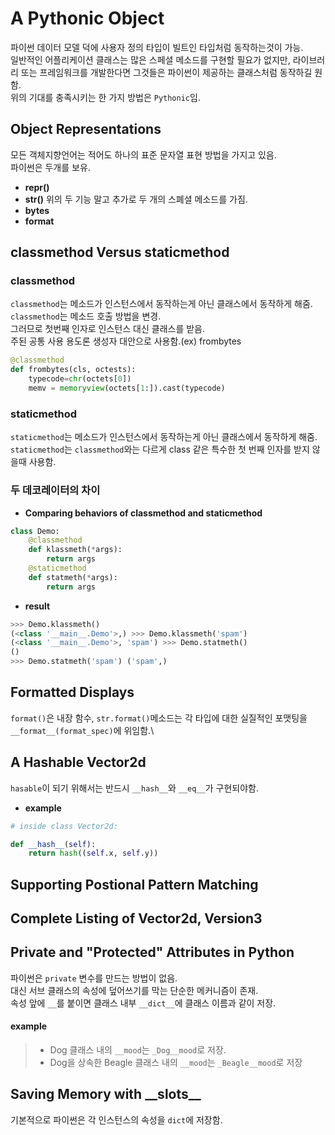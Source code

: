 # A Pythonic Object

파이썬 데이터 모델 덕에 사용자 정의 타입이 빌트인 타입처럼 동작하는것이 가능.\
일반적인 어플리케이션 클래스는 많은 스페셜 메소드를 구현할 필요가 없지만, 라이브러리 또는 프레임워크를 개발한다면 그것들은 파이썬이 제공하는 클래스처럼 동작하길 원함.\
위의 기대를 충족시키는 한 가지 방법은 `Pythonic`임.

## Object Representations
모든 객체지향언어는 적어도 하나의 표준 문자열 표현 방법을 가지고 있음.\
파이썬은 두개를 보유.
* **repr()**
* **str()**
위의 두 기능 말고 추가로 두 개의 스폐셜 메소드를 가짐.
* **__bytes__**
* **__format__**

## classmethod Versus staticmethod
### classmethod
`classmethod`는 메소드가 인스턴스에서 동작하는게 아닌 클래스에서 동작하게 해줌.\
`classmethod`는 메소드 호출 방법을 변경.\
그러므로 첫번째 인자로 인스턴스 대신 클래스를 받음.\
주된 공통 사용 용도론 생성자 대안으로 사용함.(ex) frombytes
```python
@classmethod
def frombytes(cls, octests):
	typecode=chr(octets[0])
	memv = memoryview(octets[1:]).cast(typecode)
```

### staticmethod
`staticmethod`는 메소드가 인스턴스에서 동작하는게 아닌 클래스에서 동작하게 해줌.\
`staticmethod`는 `classmethod`와는 다르게 class 같은 특수한 첫 번째 인자를 받지 않을때 사용함.

### 두 데코레이터의 차이
* **Comparing behaviors of classmethod and staticmethod**
```python
class Demo:
	@classmethod
	def klassmeth(*args):
		return args
	@staticmethod
	def statmeth(*args):
		return args
```
* **result**
```python
>>> Demo.klassmeth()
(<class '__main__.Demo'>,) >>> Demo.klassmeth('spam')
(<class '__main__.Demo'>, 'spam') >>> Demo.statmeth()
()
>>> Demo.statmeth('spam') ('spam',)
```

## Formatted Displays
`format()`은 내장 함수, `str.format()`메소드는 각 타입에 대한 실질적인 포맷팅을 `__format__(format_spec)`에 위임함.\

## A Hashable Vector2d
`hasable`이 되기 위해서는 반드시 `__hash__`와 `__eq__`가 구현되야함.
* **example**
```python
# inside class Vector2d:

def __hash__(self):
	return hash((self.x, self.y))
```

## Supporting Postional Pattern Matching

## Complete Listing of Vector2d, Version3

## Private and "Protected" Attributes in Python
파이썬은 `private` 변수를 만드는 방법이 없음.\
대신 서브 클래스의 속성에 덮어쓰기를 막는 단순한 메커니즘이 존재.\
속성 앞에 `__`를 붙이면 클래스 내부 `__dict__`에 클래스 이름과 같이 저장.

#### example
> * Dog 클래스 내의 `__mood`는 `_Dog__mood`로 저장.
> * Dog을 상속한 Beagle 클래스 내의 `__mood`는 `_Beagle__mood`로 저장

## Saving Memory with \_\_slots\_\_
기본적으로 파이썬은 각 인스턴스의 속성을 `dict`에 저장함.
